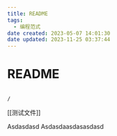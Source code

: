 ```yaml
---
title: README
tags:
  - 编程范式
date created: 2023-05-07 14:01:30
date updated: 2023-11-25 03:37:44
---
```


# README

```ActivityHistory

/

```

[[测试文件]]

Asdasdasd
Asdasdaasdasasdasd